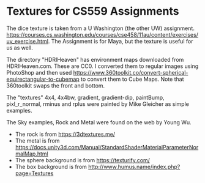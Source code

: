 # Textures for CS559 Assignments

The dice texture is taken from a U Washington (the other UW) assignment.
https://courses.cs.washington.edu/courses/cse458/11au/content/exercises/uv_exercise.html. The Assignment is for Maya, but the texture is useful for us as well.

The directory "HDRIHeaven" has environment maps downloaded from HDRIHeaven.com. These are CC0. I converted them to regular images using PhotoShop and then used https://www.360toolkit.co/convert-spherical-equirectangular-to-cubemap to convert them to Cube Maps. Note that 360toolkit swaps the front and bottom.

The "textures" 4x4, 4x4bw, gradient, gradient-dip, paintBump, pixl_r_normal, rminus and rplus were painted by Mike Gleicher as simple examples.

The Sky examples, Rock and Metal were found on the web by Young Wu.
+ The rock is from https://3dtextures.me/
+ The metal is from https://docs.unity3d.com/Manual/StandardShaderMaterialParameterNormalMap.html
+ The sphere background is from https://texturify.com/
+ The box background is from http://www.humus.name/index.php?page=Textures
